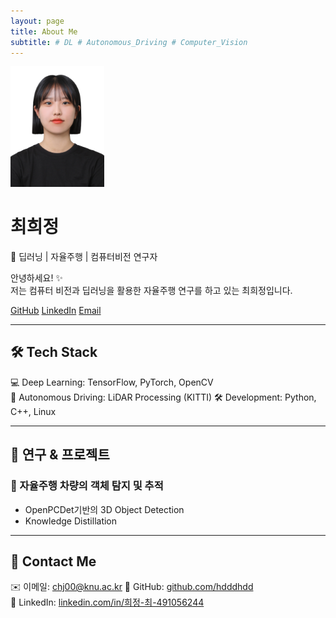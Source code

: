 ```yaml
---
layout: page
title: About Me
subtitle: # DL # Autonomous_Driving # Computer_Vision
---
```


<div class="about-container text-center">
  <!-- 프로필 이미지 -->
  <!-- <img src="/assets/img/profile_real.jpg" alt="Profile Image" class="profile-img"> -->
  <img src="/assets/img/profile_real.jpg" alt="Profile Image" class="profile-img" width="150">
  <!-- 기본 정보 -->
  <h1>최희정</h1>
  <p class="subtitle">🚀 딥러닝 | 자율주행 | 컴퓨터비전 연구자</p>

  <!-- 소개 글 -->
  <p class="about-text">
    안녕하세요! ✨<br>
    저는 컴퓨터 비전과 딥러닝을 활용한 자율주행 연구를 하고 있는 최희정입니다.<br>
    
  </p>

  <!-- SNS & 연락처 -->
  <div class="social-links">
    <a href="https://github.com/hdddhdd" target="_blank" class="btn btn-dark">GitHub</a>
    <a href="https://www.linkedin.com/in/%ED%9D%AC%EC%A0%95-%EC%B5%9C-491056244/" target="_blank" class="btn btn-primary">LinkedIn</a>
    <a href="mailto:chj00@knu.ac.kr" class="btn btn-secondary">Email</a>
  </div>
</div>

---

## 🛠 Tech Stack
💻 Deep Learning: TensorFlow, PyTorch, OpenCV  
🚗 Autonomous Driving: LiDAR Processing (KITTI)
🛠 Development: Python, C++, Linux  

---

## 🎯 연구 & 프로젝트
### 🔹 자율주행 차량의 객체 탐지 및 추적
- OpenPCDet기반의 3D Object Detection
- Knowledge Distillation

<!-- 
### 🔹 실시간 딥러닝 모델 경량화
- TensorRT, ONNX 변환을 통한 딥러닝 모델의 추론 속도 최적화
- 저사양 임베디드 시스템에서 경량 모델 배포

### 🔹 컴퓨터 비전 기반 ADAS(Advanced Driver Assistance Systems)
- 차량 차선 인식 및 차선 유지 보조 시스템 개발
- OpenCV 기반의 실시간 영상 처리 알고리즘 연구 -->

---

## 📩 Contact Me
✉️ 이메일: chj00@knu.ac.kr
📍 GitHub: [github.com/hdddhdd](https://github.com/hdddhdd)  
💼 LinkedIn: [linkedin.com/in/희정-최-491056244](https://linkedin.com/in/희정-최-491056244/)  